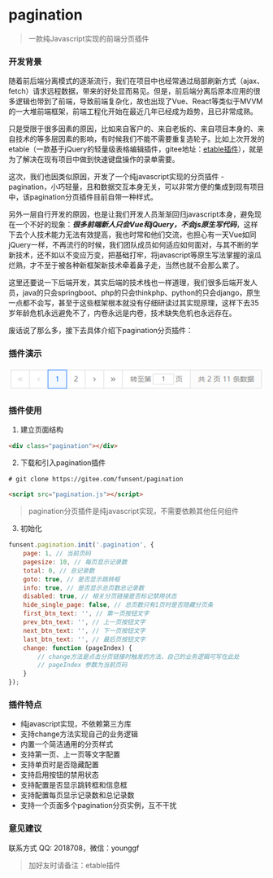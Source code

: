 # pagination

> 一款纯Javascript实现的前端分页插件

### 开发背景

随着前后端分离模式的逐渐流行，我们在项目中也经常通过局部刷新方式（ajax、fetch）请求远程数据，带来的好处显而易见。但是，前后端分离后原本应用的很多逻辑也带到了前端，导致前端复杂化，故也出现了Vue、React等类似于MVVM的一大堆前端框架，前端工程化开始在最近几年已经成为趋势，且已非常成熟。

只是受限于很多因素的原因，比如来自客户的、来自老板的、来自项目本身的、来自技术的等多层因素的影响，有时候我们不能不需要重复造轮子。比如上次开发的etable（一款基于jQuery的轻量级表格编辑插件，gitee地址：[etable插件](https://gitee.com/funsent/etable)），就是为了解决在现有项目中做到快速键盘操作的录单需要。

这次，我们也因类似原因，开发了一个纯javascript实现的分页插件 - pagination，小巧轻量，且和数据交互本身无关，可以非常方便的集成到现有项目中，该pagination分页插件目前自带一种样式。

另外一层自行开发的原因，也是让我们开发人员渐渐回归javascript本身，避免现在一个不好的现象：***很多前端新人只会Vue和jQuery，不会js原生写代码***，这样下去个人技术能力无法有效提高，我也时常和他们交流，也担心有一天Vue如同jQuery一样，不再流行的时候，我们团队成员如何适应如何面对，与其不断的学新技术，还不如以不变应万变，把基础打牢，将javascript等原生写法掌握的滚瓜烂熟，才不至于被各种新框架新技术牵着鼻子走，当然也就不会那么累了。

这里还要说一下后端开发，其实后端的技术栈也一样道理，我们很多后端开发人员，java的只会springboot、php的只会thinkphp、python的只会django，原生一点都不会写，甚至于这些框架根本就没有仔细研读过其实现原理，这样下去35岁年龄危机永远避免不了，内卷永远是内卷，技术缺失危机也永远存在。

废话说了那么多，接下去具体介绍下pagination分页插件：

### 插件演示

![插件样式](tests/demo.png)

### 插件使用

1. 建立页面结构

```html
<div class="pagination"></div>
```

2. 下载和引入pagination插件

```shell
# git clone https://gitee.com/funsent/pagination
```

```html
<script src="pagination.js"></script>
```

> pagination分页插件是纯javascript实现，不需要依赖其他任何组件

3. 初始化

```javascript
funsent.pagination.init('.pagination', {
    page: 1, // 当前页码
    pagesize: 10, // 每页显示记录数
    total: 0, // 总记录数
    goto: true, // 是否显示跳转框
    info: true, // 是否显示总页数总记录数
    disabled: true, // 相关分页链接是否标记禁用状态
    hide_single_page: false, // 总页数只有1页时是否隐藏分页条
    first_btn_text: '', // 第一页按钮文字
    prev_btn_text: '', // 上一页按钮文字
    next_btn_text: '', // 下一页按钮文字
    last_btn_text: '', // 最后页按钮文字
    change: function (pageIndex) {
        // change方法是点击分页链接时触发的方法，自己的业务逻辑可写在此处
        // pageIndex 参数为当前页码
    }
});
```

### 插件特点

- 纯javascript实现，不依赖第三方库
- 支持change方法实现自己的业务逻辑
- 内置一个简洁通用的分页样式
- 支持第一页、上一页等文字配置
- 支持单页时是否隐藏配置
- 支持启用按钮的禁用状态
- 支持配置是否显示跳转框和信息框
- 支持配置每页显示记录数和总记录数
- 支持一个页面多个pagination分页实例，互不干扰

### 意见建议

联系方式 QQ: 2018708，微信：younggf

> 加好友时请备注：etable插件